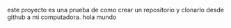 este proyecto es una prueba de como crear un repositorio y clonarlo desde github a mi computadora.
hola mundo